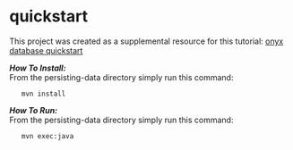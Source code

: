 # quickstart

This project was created as a supplemental resource for this tutorial: [onyx database quickstart](https://onyxdevtools.com/learn/tutorials/persisting-data)

***How To Install:*** <br />
From the persisting-data directory simply run this command:

       mvn install       

***How To Run:*** <br />
From the persisting-data directory simply run this command:

       mvn exec:java